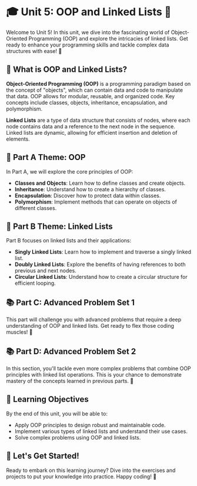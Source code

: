 # 🎓 Unit 5: OOP and Linked Lists 🚀

Welcome to Unit 5! In this unit, we dive into the fascinating world of Object-Oriented Programming (OOP) and explore the intricacies of linked lists. Get ready to enhance your programming skills and tackle complex data structures with ease! 💪

## 🤔 What is OOP and Linked Lists?

**Object-Oriented Programming (OOP)** is a programming paradigm based on the concept of "objects", which can contain data and code to manipulate that data. OOP allows for modular, reusable, and organized code. Key concepts include classes, objects, inheritance, encapsulation, and polymorphism.

**Linked Lists** are a type of data structure that consists of nodes, where each node contains data and a reference to the next node in the sequence. Linked lists are dynamic, allowing for efficient insertion and deletion of elements.

## 🧩 Part A Theme: OOP

In Part A, we will explore the core principles of OOP:
- **Classes and Objects**: Learn how to define classes and create objects.
- **Inheritance**: Understand how to create a hierarchy of classes.
- **Encapsulation**: Discover how to protect data within classes.
- **Polymorphism**: Implement methods that can operate on objects of different classes.

## 🔗 Part B Theme: Linked Lists

Part B focuses on linked lists and their applications:
- **Singly Linked Lists**: Learn how to implement and traverse a singly linked list.
- **Doubly Linked Lists**: Explore the benefits of having references to both previous and next nodes.
- **Circular Linked Lists**: Understand how to create a circular structure for efficient looping.

## 📚 Part C: Advanced Problem Set 1
This part will challenge you with advanced problems that require a deep understanding of OOP and linked lists. Get ready to flex those coding muscles! 💪

## 📚 Part D: Advanced Problem Set 2
In this section, you'll tackle even more complex problems that combine OOP principles with linked list operations. This is your chance to demonstrate mastery of the concepts learned in previous parts. 🚀


## 🎯 Learning Objectives

By the end of this unit, you will be able to:
- Apply OOP principles to design robust and maintainable code.
- Implement various types of linked lists and understand their use cases.
- Solve complex problems using OOP and linked lists.

## 🚀 Let's Get Started!

Ready to embark on this learning journey? Dive into the exercises and projects to put your knowledge into practice. Happy coding! 🎉
